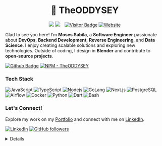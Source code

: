 <h1 align='center'>🚀 TheODDYSEY</h1>
<p align='center'>
<a href="https://wakatime.com/@73032397-dc32-4141-8070-8057d7fa46cb"><img src="https://wakatime.com/badge/user/73032397-dc32-4141-8070-8057d7fa46cb.svg"/></a>
<a href="https://github.com/TheODDYSEY?tab=repositories"><img src="https://img.shields.io/github/stars/TheODDYSEY?style=flat&logo=github&label=Total%20Stars&color=teal"/></a>
<a href="https://visitor-badge.laobi.icu/badge?page_id=TheODDYSEY.TheODDYSEY"><img src="https://visitor-badge.laobi.icu/badge?page_id=TheODDYSEY.TheODDYSEY" alt="Visitor Badge" style="margin-left: 10px;"/></a>
  </a>
    <a href="https://moses-sabila.vercel.app/">
    <img alt="Website" src="https://img.shields.io/website?url=https%3A%2F%2Fjacobcolvin.com">
  </a>
</p>

Glad to see you here! I’m **Moses Sabila**, a **Software Engineer** passionate about **DevOps**, **Backend Development**, **Reverse Engineering**, and **Data Science**. I enjoy creating scalable solutions and exploring new technologies. Outside of coding, I design in **Blender** and contribute to **open-source projects**.

[![Github Badge](https://img.shields.io/badge/-@TheODDYSEY-181717?style=flat&logo=Github&logoColor=white&link=https://github.com/TheODDYSEY)](https://github.com/TheODDYSEY)
[![NPM - TheODDYSEY](https://img.shields.io/badge/npm-nodejs987-FF0000?logo=npm)](https://www.npmjs.com/~nodejs987)

### Tech Stack
![JavaScript](https://img.shields.io/badge/JavaScript-F7DF1E?logo=javascript&logoColor=black)
![TypeScript](https://img.shields.io/badge/TypeScript-007ACC?logo=typescript&logoColor=white)
![Nodejs](https://img.shields.io/badge/Node.js-43853D?logo=node.js&logoColor=white)
![GoLang](https://img.shields.io/badge/-Golang-00ADD8?logo=go&logoColor=white)
![Next.js](https://img.shields.io/badge/Next.js-000000?logo=next.js&logoColor=white)
![PostgreSQL](https://img.shields.io/badge/PostgreSQL-316192?logo=postgresql&logoColor=white)
![Airflow](https://img.shields.io/badge/-Airflow-0179C5?logo=apache-airflow&logoColor=white)
![Docker](https://img.shields.io/badge/-Docker-2496ED?logo=docker&logoColor=white)
![Python](https://img.shields.io/badge/Python-3776AB?logo=python&logoColor=white)
![Dart](https://img.shields.io/badge/Dart-0175C2?logo=dart&logoColor=white)
![Bash](https://img.shields.io/badge/Bash-4EAA25?logo=gnu-bash&logoColor=white)

### Let's Connect!
Explore my work on my [Portfolio](https://moses-sabila.vercel.app/) and connect with me on [LinkedIn](https://www.linkedin.com/in/moses-sabila-514492263/).

[![LinkedIn](https://img.shields.io/static/v1.svg?label=LinkedIn&message=Moses-Sabila&logo=linkedin&style=flat&color=blue)](https://www.linkedin.com/in/moses-sabila-514492263/) [![GitHub followers](https://img.shields.io/github/followers/TheODDYSEY.svg?label=Follow%20@TheODDYSEY&style=social)](https://github.com/TheODDYSEY/)

<details>
<p align="center">
  <img height="50%" width="auto" src="https://github-readme-stats.vercel.app/api?username=TheODDYSEY&show_icons=true&count_private=true&theme=darcula&hide_border=true&hide=issues,contribs&bg_color=00000000">
  <img height="50%" width="auto" src="https://github-readme-stats.vercel.app/api/top-langs/?username=TheODDYSEY&layout=compact&hide_border=true&theme=darcula&bg_color=00000000&langs_count=6&hide=jupyter%20notebook,tex,css,php&exclude_repo=Pacman-AI">
  <img src="https://github-readme-streak-stats.herokuapp.com?user=TheODDYSEY&theme=darcula&hide_border=true&background=FFFFFF00">
  <br>
  <br>
</p>
</details>

<br />
